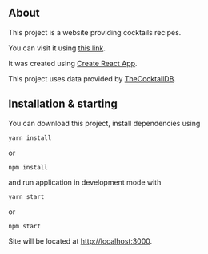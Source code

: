 ## About

This project is a website providing cocktails recipes.

You can visit it using [this link](http://cocktaillist.nborzenko.ru/).

It was created using [Create React App](https://facebook.github.io/create-react-app/).

This project uses data provided by [TheCocktailDB](https://www.thecocktaildb.com/).

## Installation & starting

You can download this project,
install dependencies using

```
yarn install
```

or

```
npm install
```

and run application in development mode with

```
yarn start
```

or

```
npm start
```

Site will be located at [http://localhost:3000](http://localhost:3000).
